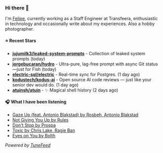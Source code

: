 ### Hi there 👋

I'm [Felipe](https://felipevm.com), currently working as a Staff Engineer at Transfeera, enthusiastic in technology and occasionally write about my experiences. Also a hobby photographer.

#### ⭐ Recent Stars
- **[jujumilk3/leaked-system-prompts](https://github.com/jujumilk3/leaked-system-prompts)** - Collection of leaked system prompts (today)
- **[jorgebucaran/hydro](https://github.com/jorgebucaran/hydro)** - Ultra-pure, lag-free prompt with async Git status—just for Fish (today)
- **[electric-sql/electric](https://github.com/electric-sql/electric)** - Real-time sync for Postgres. (1 day ago)
- **[kodustech/kodus-ai](https://github.com/kodustech/kodus-ai)** - Open source AI code reviews — just like your senior dev would do. (1 day ago)
- **[atuinsh/atuin](https://github.com/atuinsh/atuin)** - ✨ Magical shell history (2 days ago)

#### 🎧 What I have been listening
- [Gaze Up (feat. Antonio Blakstad) by Rosbeh, Antonio Blakstad](https://open.spotify.com/track/0TpGRIvJhZuNpGbZ79nM2d)
- [Not Giving You Up by Rules](https://open.spotify.com/track/5s7KszYX1mfvpKA7XCMvfw)
- [Don&#39;t Stop by Prospa](https://open.spotify.com/track/13cX2o4cASGLYXNaQyXWxt)
- [Toxic by Chris Lake, Ragie Ban](https://open.spotify.com/track/6bavRPbVF9voNZ4r6hTgVO)
- [Eyes on You by Bolth](https://open.spotify.com/track/3DzxBsy3GI8rshXNv60w5r)

_Powered by [TuneFeed](https://tunefeed.app?ref=github.com)_
